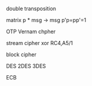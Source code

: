 double transposition

matrix p * msg -> msg 
p'p=pp'=1

OTP Vernam chpher 

stream cipher 
    xor
RC4,A5/1

block cipher 

DES
    2DES
    3DES

ECB
